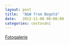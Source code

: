 ```yaml
---
layout: post
title:  "B&W from Bogotá"
date:   2012-11-08 00:00:00
categories: cestování
---
```


[Fotogalerie]

[Fotogalerie]: https://github.com/mojombo/jekyll
